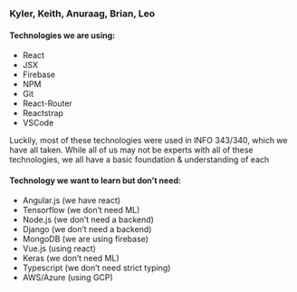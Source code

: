 ### Kyler, Keith, Anuraag, Brian, Leo

#### Technologies we are using:
* React
* JSX
* Firebase
* NPM
* Git
* React-Router
* Reactstrap
* VSCode

Luckily, most of these technologies were used in INFO 343/340, which we have all taken. While all of us may not be experts with all of these technologies, we all have a basic foundation & understanding of each

#### Technology we want to learn but don’t need:
* Angular.js (we have react)
* Tensorflow (we don’t need ML)
* Node.js (we don’t need a backend)
* Django (we don’t need a backend)
* MongoDB (we are using firebase)
* Vue.js (using react)
* Keras (we don’t need ML)
* Typescript (we don’t need strict typing)
* AWS/Azure (using GCP)

